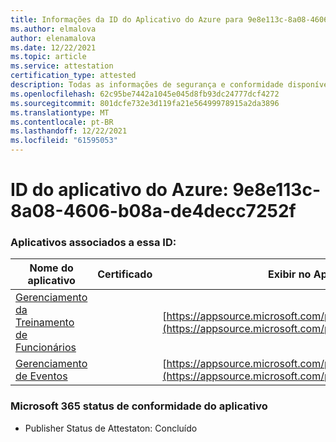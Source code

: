 ```yaml
---
title: Informações da ID do Aplicativo do Azure para 9e8e113c-8a08-4606-b08a-de4decc7252f
ms.author: elmalova
author: elenamalova
ms.date: 12/22/2021
ms.topic: article
ms.service: attestation
certification_type: attested
description: Todas as informações de segurança e conformidade disponíveis para o 9e8e113c-8a08-4606-b08a-de4decc7252f.
ms.openlocfilehash: 62c95be7442a1045e045d8fb93dc24777dcf4272
ms.sourcegitcommit: 801dcfe732e3d119fa21e56499978915a2da3896
ms.translationtype: MT
ms.contentlocale: pt-BR
ms.lasthandoff: 12/22/2021
ms.locfileid: "61595053"
---
```

# <a name="azure-app-id-9e8e113c-8a08-4606-b08a-de4decc7252f"></a>ID do aplicativo do Azure: 9e8e113c-8a08-4606-b08a-de4decc7252f


### <a name="apps-associated-with-this-id"></a>Aplicativos associados a essa ID:
| **Nome do aplicativo** | **Certificado** | **Exibir no AppSource** |
|--------------|---------------|-----------------------|
| [Gerenciamento da Treinamento de Funcionários](https://docs.microsoft.com/microsoft-365-app-certification/forward/WA200001512) |  | [https://appsource.microsoft.com/product/office/WA200001512](https://appsource.microsoft.com/product/office/WA200001512) |
| [Gerenciamento de Eventos](https://docs.microsoft.com/microsoft-365-app-certification/forward/WA200000714) |  | [https://appsource.microsoft.com/product/office/WA200000714](https://appsource.microsoft.com/product/office/WA200000714) |

### <a name="microsoft-365-app-compliance-status"></a>Microsoft 365 status de conformidade do aplicativo
- Publisher Status de Attestaton: Concluído
